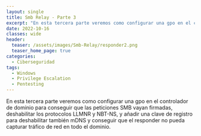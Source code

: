 ```yaml
---
layout: single
title: Smb Relay - Parte 3
excerpt: "En esta tercera parte veremos como configurar una gpo en el controlador de dominio para conseguir que las peticiones SMB vayan firmadas, deshabilitar los protocolos LLMNR y NBT-NS, y añadir una clave de registro para deshabilitar también mDNS y conseguir que el responder no pueda capturar tráfico de red en todo el dominio."
date: 2022-10-16
classes: wide
header:
  teaser: /assets/images/Smb-Relay/responder2.png
  teaser_home_page: true
categories:
  - Ciberseguridad
tags:
  - Windows
  - Privilege Escalation
  - Pentesting
---
```


En esta tercera parte veremos como configurar una gpo en el controlador de dominio para conseguir que las peticiones SMB vayan firmadas, deshabilitar los protocolos LLMNR y NBT-NS, y añadir una clave de registro para deshabilitar también mDNS y conseguir que el responder no pueda capturar tráfico de red en todo el dominio.


